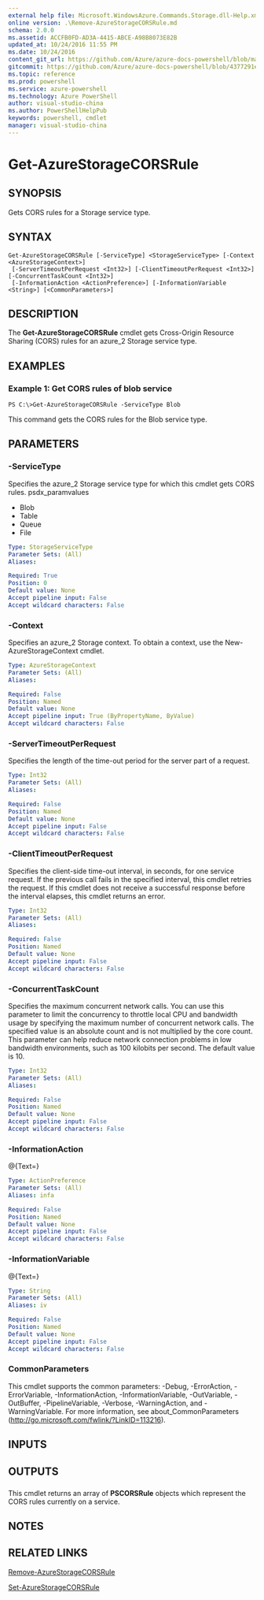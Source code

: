 ```yaml
---
external help file: Microsoft.WindowsAzure.Commands.Storage.dll-Help.xml
online version: .\Remove-AzureStorageCORSRule.md
schema: 2.0.0
ms.assetid: ACCFB0FD-AD3A-4415-ABCE-A98B8073E82B
updated_at: 10/24/2016 11:55 PM
ms.date: 10/24/2016
content_git_url: https://github.com/Azure/azure-docs-powershell/blob/master/azureps-cmdlets-docs/Storage/Azure.Storage/v1.1.6/Get-AzureStorageCORSRule.md
gitcommit: https://github.com/Azure/azure-docs-powershell/blob/4377291ee360e58e2c1c5d644155daf6a0279055/azureps-cmdlets-docs/Storage/Azure.Storage/v1.1.6/Get-AzureStorageCORSRule.md
ms.topic: reference
ms.prod: powershell
ms.service: azure-powershell
ms.technology: Azure PowerShell
author: visual-studio-china
ms.author: PowerShellHelpPub
keywords: powershell, cmdlet
manager: visual-studio-china
---
```


# Get-AzureStorageCORSRule

## SYNOPSIS
Gets CORS rules for a Storage service type.

## SYNTAX

```
Get-AzureStorageCORSRule [-ServiceType] <StorageServiceType> [-Context <AzureStorageContext>]
 [-ServerTimeoutPerRequest <Int32>] [-ClientTimeoutPerRequest <Int32>] [-ConcurrentTaskCount <Int32>]
 [-InformationAction <ActionPreference>] [-InformationVariable <String>] [<CommonParameters>]
```

## DESCRIPTION
The **Get-AzureStorageCORSRule** cmdlet gets Cross-Origin Resource Sharing (CORS) rules for an azure_2 Storage service type.

## EXAMPLES

### Example 1: Get CORS rules of blob service
```
PS C:\>Get-AzureStorageCORSRule -ServiceType Blob
```

This command gets the CORS rules for the Blob service type.

## PARAMETERS

### -ServiceType
Specifies the azure_2 Storage service type for which this cmdlet gets CORS rules.
psdx_paramvalues

- Blob 
- Table 
- Queue 
- File

```yaml
Type: StorageServiceType
Parameter Sets: (All)
Aliases: 

Required: True
Position: 0
Default value: None
Accept pipeline input: False
Accept wildcard characters: False
```

### -Context
Specifies an azure_2 Storage context.
To obtain a context, use the New-AzureStorageContext cmdlet.

```yaml
Type: AzureStorageContext
Parameter Sets: (All)
Aliases: 

Required: False
Position: Named
Default value: None
Accept pipeline input: True (ByPropertyName, ByValue)
Accept wildcard characters: False
```

### -ServerTimeoutPerRequest
Specifies the length of the time-out period for the server part of a request.

```yaml
Type: Int32
Parameter Sets: (All)
Aliases: 

Required: False
Position: Named
Default value: None
Accept pipeline input: False
Accept wildcard characters: False
```

### -ClientTimeoutPerRequest
Specifies the client-side time-out interval, in seconds, for one service request.
If the previous call fails in the specified interval, this cmdlet retries the request.
If this cmdlet does not receive a successful response before the interval elapses, this cmdlet returns an error.

```yaml
Type: Int32
Parameter Sets: (All)
Aliases: 

Required: False
Position: Named
Default value: None
Accept pipeline input: False
Accept wildcard characters: False
```

### -ConcurrentTaskCount
Specifies the maximum concurrent network calls.
You can use this parameter to limit the concurrency to throttle local CPU and bandwidth usage by specifying the maximum number of concurrent network calls.
The specified value is an absolute count and is not multiplied by the core count.
This parameter can help reduce network connection problems in low bandwidth environments, such as 100 kilobits per second.
The default value is 10.

```yaml
Type: Int32
Parameter Sets: (All)
Aliases: 

Required: False
Position: Named
Default value: None
Accept pipeline input: False
Accept wildcard characters: False
```

### -InformationAction
@{Text=}

```yaml
Type: ActionPreference
Parameter Sets: (All)
Aliases: infa

Required: False
Position: Named
Default value: None
Accept pipeline input: False
Accept wildcard characters: False
```

### -InformationVariable
@{Text=}

```yaml
Type: String
Parameter Sets: (All)
Aliases: iv

Required: False
Position: Named
Default value: None
Accept pipeline input: False
Accept wildcard characters: False
```

### CommonParameters
This cmdlet supports the common parameters: -Debug, -ErrorAction, -ErrorVariable, -InformationAction, -InformationVariable, -OutVariable, -OutBuffer, -PipelineVariable, -Verbose, -WarningAction, and -WarningVariable. For more information, see about_CommonParameters (http://go.microsoft.com/fwlink/?LinkID=113216).

## INPUTS

## OUTPUTS

###  
This cmdlet returns an array of **PSCORSRule** objects which represent the CORS rules currently on a service.

## NOTES

## RELATED LINKS

[Remove-AzureStorageCORSRule](xref:Storage/Azure.Storage/v1.1.6/Remove-AzureStorageCORSRule.md)

[Set-AzureStorageCORSRule](xref:Storage/Azure.Storage/v1.1.6/Set-AzureStorageCORSRule.md)


